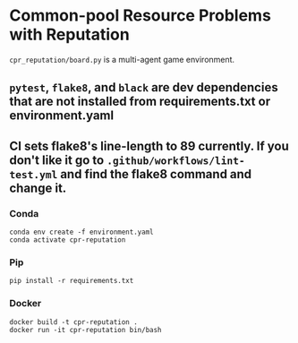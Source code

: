 # Common-pool Resource Problems with Reputation

`cpr_reputation/board.py` is a multi-agent game environment. 

## `pytest`, `flake8`, and `black` are dev dependencies that are not installed from requirements.txt or environment.yaml

## CI sets flake8's line-length to 89 currently. If you don't like it go to `.github/workflows/lint-test.yml` and find the flake8 command and change it. 

### Conda
```
conda env create -f environment.yaml
conda activate cpr-reputation
```

### Pip
```
pip install -r requirements.txt
```

### Docker
```
docker build -t cpr-reputation .
docker run -it cpr-reputation bin/bash
```
